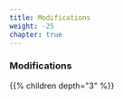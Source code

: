 ```yaml
---
title: Modifications
weight: -25
chapter: true
---
```


### Modifications

{{% children depth="3" %}}